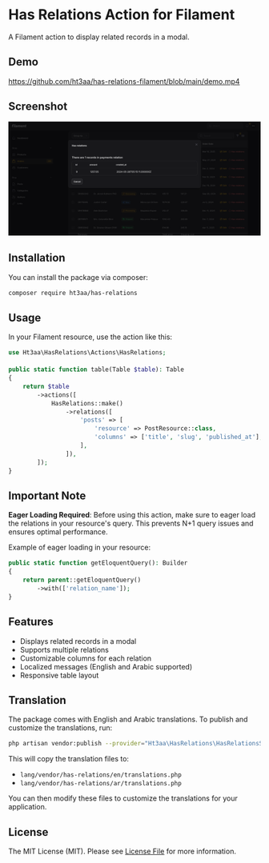 # Has Relations Action for Filament

A Filament action to display related records in a modal.

## Demo

https://github.com/ht3aa/has-relations-filament/blob/main/demo.mp4

## Screenshot

<img src="demo.png" alt="Has Relations Action Screenshot" width="800">

## Installation

You can install the package via composer:

```bash
composer require ht3aa/has-relations
```

## Usage

In your Filament resource, use the action like this:

```php
use Ht3aa\HasRelations\Actions\HasRelations;

public static function table(Table $table): Table
{
    return $table
        ->actions([
            HasRelations::make()
                ->relations([
                    'posts' => [
                        'resource' => PostResource::class,
                        'columns' => ['title', 'slug', 'published_at'],
                    ],
                ]),
        ]);
}
```

## Important Note

**Eager Loading Required**: Before using this action, make sure to eager load the relations in your resource's query. This prevents N+1 query issues and ensures optimal performance.

Example of eager loading in your resource:

```php
public static function getEloquentQuery(): Builder
{
    return parent::getEloquentQuery()
        ->with(['relation_name']);
}
```

## Features

- Displays related records in a modal
- Supports multiple relations
- Customizable columns for each relation
- Localized messages (English and Arabic supported)
- Responsive table layout

## Translation

The package comes with English and Arabic translations. To publish and customize the translations, run:

```bash
php artisan vendor:publish --provider="Ht3aa\HasRelations\HasRelationsServiceProvider" --tag="has-relations-translations"
```

This will copy the translation files to:

- `lang/vendor/has-relations/en/translations.php`
- `lang/vendor/has-relations/ar/translations.php`

You can then modify these files to customize the translations for your application.

## License

The MIT License (MIT). Please see [License File](LICENSE.md) for more information.
